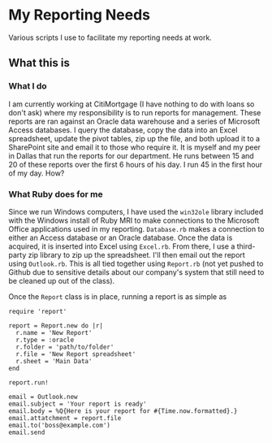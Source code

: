 # My Reporting Needs

Various scripts I use to facilitate my reporting needs at work.

## What this is
### What I do
I am currently working at CitiMortgage (I have nothing to do with loans so don't ask) where my responsibility is to run reports for management. These reports are ran against an Oracle data warehouse and a series of Microsoft Access databases. I query the database, copy the data into an Excel spreadsheet, update the pivot tables, zip up the file, and both upload it to a SharePoint site and email it to those who require it. It is myself and my peer in Dallas that run the reports for our department. He runs between 15 and 20 of these reports over the first 6 hours of his day. I run 45 in the first hour of my day. How?

### What Ruby does for me
Since we run Windows computers, I have used the `win32ole` library included with the Windows install of Ruby MRI to make connections to the Microsoft Office applications used in my reporting. `Database.rb` makes a connection to either an Access database or an Oracle database. Once the data is acquired, it is inserted into Excel using `Excel.rb`. From there, I use a third-party zip library to zip up the spreadsheet. I'll then email out the report using `Outlook.rb`. This is all tied together using `Report.rb` (not yet pushed to Github due to sensitive details about our company's system that still need to be cleaned up out of the class). 

Once the `Report` class is in place, running a report is as simple as

    require 'report'
    
    report = Report.new do |r|
      r.name = 'New Report'
      r.type = :oracle
      r.folder = 'path/to/folder'
      r.file = 'New Report spreadsheet'
      r.sheet = 'Main Data'
    end
    
    report.run!
    
    email = Outlook.new
    email.subject = 'Your report is ready'
    email.body = %Q{Here is your report for #{Time.now.formatted}.}
    email.attatchment = report.file
    email.to('boss@example.com')
    email.send

